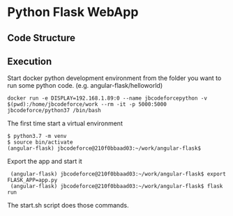 # Python Flask WebApp

## Code Structure

## Execution
Start docker python development environment from the folder you want to run some python code. (e.g. angular-flask/helloworld)
```
docker run -e DISPLAY=192.168.1.89:0 --name jbcodeforcepython -v $(pwd):/home/jbcodeforce/work --rm -it -p 5000:5000 jbcodeforce/python37 /bin/bash
```
The first time start a virtual environment
```
$ python3.7 -m venv
$ source bin/activate
(angular-flask) jbcodeforce@210f0bbaad03:~/work/angular-flask$
```
Export the app and start it
```
 (angular-flask) jbcodeforce@210f0bbaad03:~/work/angular-flask$ export FLASK_APP=app.py
 (angular-flask) jbcodeforce@210f0bbaad03:~/work/angular-flask$ flask run
```
The start.sh script does those commands.
